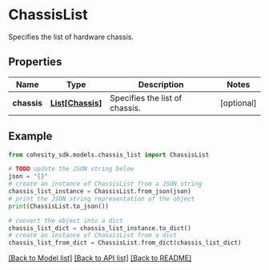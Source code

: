 # ChassisList

Specifies the list of hardware chassis.

## Properties

Name | Type | Description | Notes
------------ | ------------- | ------------- | -------------
**chassis** | [**List[Chassis]**](Chassis.md) | Specifies the list of chassis. | [optional] 

## Example

```python
from cohesity_sdk.models.chassis_list import ChassisList

# TODO update the JSON string below
json = "{}"
# create an instance of ChassisList from a JSON string
chassis_list_instance = ChassisList.from_json(json)
# print the JSON string representation of the object
print(ChassisList.to_json())

# convert the object into a dict
chassis_list_dict = chassis_list_instance.to_dict()
# create an instance of ChassisList from a dict
chassis_list_from_dict = ChassisList.from_dict(chassis_list_dict)
```
[[Back to Model list]](../README.md#documentation-for-models) [[Back to API list]](../README.md#documentation-for-api-endpoints) [[Back to README]](../README.md)


